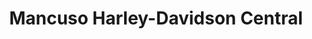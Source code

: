 ---
title: "Mancuso Harley-Davidson Central"
url: /houston/mancuso-harley-davidson-central/
shop: Motorrad
---